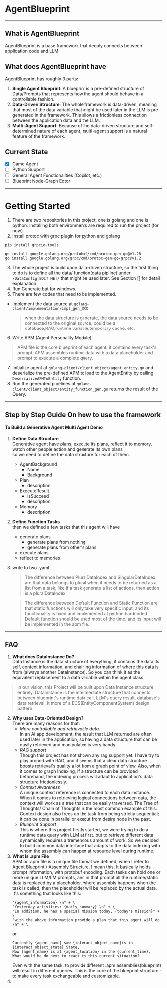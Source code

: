 # AgentBlueprint
***
## What is AgentBlueprint
AgentBlueprint is a base framework that deeply connects between application code and LLM.
## What does AgentBlueprint have
AgentBlueprint has roughly 3 parts:
1. **Single Agent Blueprint**: A blueprint is a pre-defined structure of Data/Prompts that represents how the agent should behave in a controllable fashion.
2. **Data-Driven Structure**: The whole framework is data-driven, meaning that most of the data variable that might be used later in the LLM is pre-generated in the framework. This allows a frictionless connection between the application data and the LLM.
3. **Multi-Agent Support**: Because of the data-driven structure and self-determined nature of each agent, multi-agent support is a natural feature of the framework. 

## Current State
- [X] Game Agent
- [ ] Python Support
- [ ] General Agent Functionalities (Copilot, etc.)
- [ ] Blueprint Node-Graph Edtor

---
# Getting Started
1. There are two repositories in this project, one is golang and one is python. Installing both environments are required to run the project (for now).
2. install protoc with grpc plugin for python and golang
```python
pip install grpcio-tools
```
```golang
go install google.golang.org/protobuf/cmd/protoc-gen-go@v1.28
go install google.golang.org/grpc/cmd/protoc-gen-go-grpc@v1.2
```
3. The whole project is build upon data-driven structure, so the first thing to do is to define all the data/ function(data pipline) under `/DataConfig[EDIT ME]/`  that might be used later. See Section [] for detail explanation.
4. Run Generate.bat for windows.
5. There are few codes that need to be implemented.
- Implement the data source at `golang-client/implementation/impl_gen_XXX`
  >when the data structure is generate, the data source needs to be connected to the original source, could be a database,RAG,runtime variable,temporary cache, etc.

6. Write APM (Agent Personality Module).
> APM file is the core blueprint of each agent, it contains every task's prompt. APM assembles runtime data with a data placeholder and prompt to execute a complete query.
7. Initialize agent at `golang-client/client_object/agent_entity.go` and deserialize the pre-defined APM to load to the AgentEntity by calling `DeserializeAPMToEntity` function.
8. Run the generated pipelines at `golang-client/client_object/entity_function_gen.go` returns the result of the Query.
---
## Step by Step Guide On how to use the framework
#### To Build a Generative Agent Multi Agent Demo
1. **Define Data Structure** <br>
   Generative agent have plans, execute its plans, reflect it to memory, watch other people action and generate its own plans<br>
   so we need to define the data structure for each of them.
      - AgentBackground
        - Name
        - Background
      - Plan
        - description
      - ExecuteResult
        - isSucceed
        - description
      - Memory
        - description 
        
2. **Define Function Tasks**<br>
then we defined a few tasks that this agent will have
      - generate plans 
        - generate plans from nothing
        - generate plans from other's plans
      - execute plans
      - reflect to memories
3. write to two .yaml
    >The difference between PluralDataIndex and SingularDataIndex are that data belongs to plural when it needs to be returned as a list from a task, like if a task generate a list of actions, then action is a pluralDataIndex   
    
    >The difference between Default Function and Static Function are that static functions will only take very specific input, and its functionality is fixed and implemented at python hardcoded. Default function should be used most of the time. and its input will be implemented in the apm file.



---
## FAQ
1. **What does DataInstance Do?** <br>
Data Instance is the data structure of everything, it contains the data its self, context information, and chaining information of where this data is from (always another DataInstance). So you can think it as the equivalent replacement to a data variable within the agent class.
> In our vision, this Project will be built upon Data Instance structure entirely. DataInstance is the intermediate structure that connects between blueprint's runtime data call, LLM's query result, database's data retrieval. It more of a ECS(EntityComponentSystem) design pattern.
2. **Why uses Data-Oriented Design?** <br>
There are many reasons for that:
   - *More controllable and retrievable data.*<br> In an AI app development, the result that LLM returned are often used later in the application, so having a data structure that can be easily retrieved and manipulated is very handy. 
   - *RAG support*<br> Though this project has not shown any rag support yet. I have try to play around with RAG, and it seems that a clear data structure boosts retrieval's quality a lot from a graph point of view. Also, when it comes to graph Indexing, if a structure can be provided beforehand, the indexing process will adapt to application's data structure frictionlessly.
   - *Context Awareness*<br> A unique context reference is connected to each data instance. When it comes to retrieving logical connections between data, the context will work as a tree that can be easily traversed. The Tree of Thoughts/ Chain of Thoughts is the most common example of this. Context design also frees up the task from being strictly sequential; it can be done in parallel or execut from desire node in the past.
   - *Blueprint Support*<br> This is where this project firstly started, we were trying to do a runtime data query with LLM at first. but to retrieve different data dynamically requires a tremendous amount of work. So we decided to build common data interface that adapts to the data indexing with whom the assembly can happen at resource level during runtime.
3. **What Is .apm File** <br>
APM or .apm file is a unique file format we defined, when I refer to Agent Blueprint / Assembly Structure. I mean this. It basically holds prompt information, with protobuf encoding. Each tasks can hold one or more unique LLM/LM prompts, and in that prompt all the runtime/static data is replaced by a placeholder. where assembly happens when the task is called, then the placeholder will be replaced by the actual data. It's something that looks like this:
    ```
    "{agent_information} \n" + \
    "Yesterday activities: {daily_summary} \n" + \
    "In addition, he has a special mission today, {today's mission}" + \
    "with the above information provide a plan that this agent will do \n" + \
    ```
   or 
    ```
    Currently {agent_name} saw {interact_object_name}is in {interact_object_state} State,
    Now {agent_name} is at {agent_location} in the {current_time},
    What would he do next to react to this current situation?
   ```
    Even with the same task, to provide different .apm assemblies(blueprint) will result in different queries. This is the core of the blueprint structure - to make every task exchangeable and customizable.
4. 
